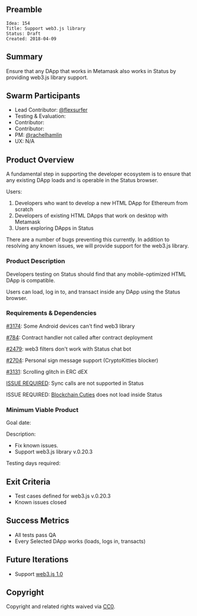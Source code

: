 ## Preamble

    Idea: 154
    Title: Support web3.js library
    Status: Draft
    Created: 2018-04-09
    
## Summary
Ensure that any DApp that works in Metamask also works in Status by providing web3.js library support.

## Swarm Participants
- Lead Contributor: [@flexsurfer](https://github.com/flexsurfer)
- Testing & Evaluation: 
- Contributor:
- Contributor:
- PM: [@rachelhamlin](https://github.com/rachelhamlin)
- UX: N/A

## Product Overview

A fundamental step in supporting the developer ecosystem is to ensure that any existing DApp loads and is operable in the Status browser.

Users:
1. Developers who want to develop a new HTML DApp for Ethereum from scratch
2. Developers of existing HTML DApps that work on desktop with Metamask
3. Users exploring DApps in Status

There are a number of bugs preventing this currently. In addition to resolving any known issues, we will provide support for the web3.js library.

### Product Description

Developers testing on Status should find that any mobile-optimized HTML DApp is compatible.

Users can load, log in to, and transact inside any DApp using the Status browser.

### Requirements & Dependencies

[#3174](https://github.com/status-im/status-react/issues/3174): Some Android devices can't find web3 library

[#784](https://github.com/status-im/status-go/issues/784): Contract handler not called after contract deployment

[#2479](https://github.com/status-im/status-react/issues/2479): web3 filters don't work with Status chat bot

[#2704](https://github.com/status-im/status-react/issues/2704): Personal sign message support (CryptoKitties blocker)

[#3131](https://github.com/status-im/status-react/issues/3131): Scrolling glitch in ERC dEX

[ISSUE REQUIRED](https://github.com/status-im/status-react/blob/develop/resources/js/web3_init.js#L25): Sync calls are not supported in Status 

ISSUE REQUIRED: [Blockchain Cuties](https://blockchaincuties.co ) does not load inside Status

### Minimum Viable Product

Goal date: 

Description:
- Fix known issues. 
- Support web3.js library v.0.20.3

Testing days required:

## Exit Criteria
- Test cases defined for web3.js v.0.20.3
- Known issues closed

## Success Metrics
- All tests pass QA
- Every Selected DApp works (loads, logs in, transacts)

## Future Iterations
- Support [web3.js 1.0](https://web3js.readthedocs.io/en/1.0/)

## Copyright

Copyright and related rights waived via [CC0](https://creativecommons.org/publicdomain/zero/1.0/).

